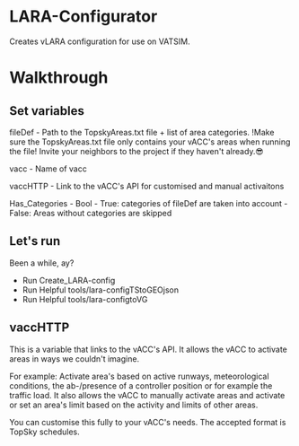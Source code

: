 # LARA-Configurator
Creates vLARA configuration for use on VATSIM.

# Walkthrough
## Set variables
fileDef - Path to the TopskyAreas.txt file + list of area categories. !Make sure the TopskyAreas.txt file only contains your vACC's areas when running the file! Invite your neighbors to the project if they haven't already.😎

vacc - Name of vacc

vaccHTTP - Link to the vACC's API for customised and manual activaitons

Has_Categories - Bool - True: categories of fileDef are taken into account - False: Areas without categories are skipped


## Let's run
Been a while, ay? 

- Run Create_LARA-config
- Run Helpful tools/lara-configTStoGEOjson
- Run Helpful tools/lara-configtoVG

## vaccHTTP
This is a variable that links to the vACC's API. 
It allows the vACC to activate areas in ways we couldn't imagine. 

For example:
Activate area's based on active runways, meteorological conditions, the ab-/presence of a controller position or for example the traffic load. 
It also allows the vACC to manually activate areas and activate or set an area's limit based on the activity and limits of other areas. 

You can customise this fully to your vACC's needs. 
The accepted format is TopSky schedules. 


